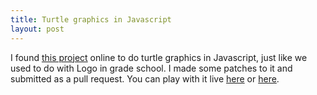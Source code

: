 ```yaml
---
title: Turtle graphics in Javascript
layout: post
---
```

I found [this project](https://github.com/bjpop/js-turtle) online to do turtle graphics in Javascript, just like we used to do with Logo in grade school.
I made some patches to it and submitted as a pull request.  You can play with it live [here](https://rawgit.com/bjpop/js-turtle/master/turtle.html) 
or [here](https://rawgit.com/wrschneider/js-turtle/master/turtle.html).